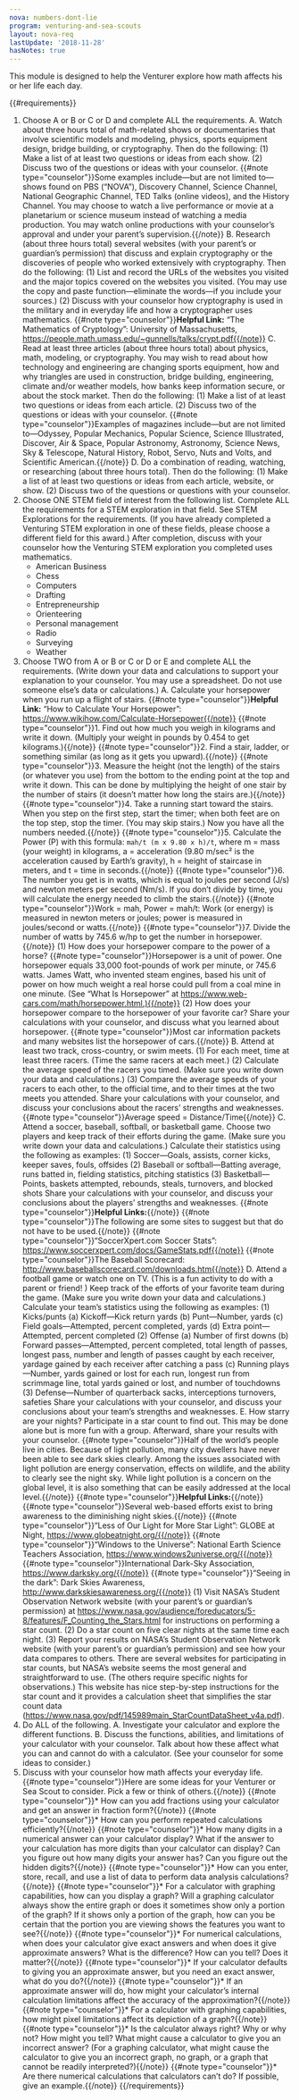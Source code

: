 ```yaml
---
nova: numbers-dont-lie
program: venturing-and-sea-scouts
layout: nova-req
lastUpdate: '2018-11-28'
hasNotes: true
---
```


This module is designed to help the Venturer explore how math affects his or her life each day.

{{#requirements}}
1. Choose A or B or C or D and complete ALL the requirements.
    A. Watch about three hours total of math-related shows or documentaries that involve scientific models and modeling, physics, sports equipment design, bridge building, or cryptography. Then do the following:
        (1) Make a list of at least two questions or ideas from each show.
        (2) Discuss two of the questions or ideas with your counselor.
        {{#note type="counselor"}}Some examples include—but are not limited to—shows found on PBS (“NOVA”), Discovery Channel, Science Channel, National Geographic Channel, TED Talks (online videos), and the History Channel. You may choose to watch a live performance or movie at a planetarium or science museum instead of watching a media production. You may watch online productions with your counselor’s approval and under your parent’s supervision.{{/note}}
    B. Research (about three hours total) several websites (with your parent’s or guardian’s permission) that discuss and explain cryptography or the discoveries of people who worked extensively with cryptography. Then do the following:
        (1) List and record the URLs of the websites you visited and the major topics covered on the websites you visited. (You may use the copy and paste function—eliminate the words—if you include your sources.)
        (2) Discuss with your counselor how cryptography is used in the military and in everyday life and how a cryptographer uses mathematics.
        {{#note type="counselor"}}**Helpful Link:** “The Mathematics of Cryptology”: University of Massachusetts, https://people.math.umass.edu/~gunnells/talks/crypt.pdf{{/note}}
    C. Read at least three articles (about three hours total) about physics, math, modeling, or cryptography. You may wish to read about how technology and engineering are changing sports equipment, how and why triangles are used in construction, bridge building, engineering, climate and/or weather models, how banks keep information secure, or about the stock market. Then do the following:
        (1) Make a list of at least two questions or ideas from each article.
        (2) Discuss two of the questions or ideas with your counselor.
        {{#note type="counselor"}}Examples of magazines include—but are not limited to—Odyssey, Popular Mechanics, Popular Science, Science Illustrated, Discover, Air & Space, Popular Astronomy, Astronomy, Science News, Sky & Telescope, Natural History, Robot, Servo, Nuts and Volts, and Scientific American.{{/note}}
    D. Do a combination of reading, watching, or researching (about three hours total). Then do the following:
        (1) Make a list of at least two questions or ideas from each article, website, or show.
        (2) Discuss two of the questions or questions with your counselor.
2. Choose ONE STEM field of interest from the following list. Complete ALL the requirements for a STEM exploration in that field. See STEM Explorations for the requirements. (If you have already completed a Venturing STEM exploration in one of these fields, please choose a different field for this award.) After completion, discuss with your counselor how the Venturing STEM exploration you completed uses mathematics.
    * American Business
    * Chess
    * Computers
    * Drafting
    * Entrepreneurship
    * Orienteering
    * Personal management
    * Radio
    * Surveying
    * Weather
3. Choose TWO from A or B or C or D or E and complete ALL the requirements. (Write down your data and calculations to support your explanation to your counselor. You may use a spreadsheet. Do not use someone else’s data or calculations.)
    A. Calculate your horsepower when you run up a flight of stairs.
        {{#note type="counselor"}}**Helpful Link:** “How to Calculate Your Horsepower”: https://www.wikihow.com/Calculate-Horsepower{{/note}}
        {{#note type="counselor"}}1. Find out how much you weigh in kilograms and write it down. (Multiply your weight in pounds by 0.454 to get kilograms.){{/note}}
        {{#note type="counselor"}}2. Find a stair, ladder, or something similar (as long as it gets you upward).{{/note}}
        {{#note type="counselor"}}3. Measure the height (not the length) of the stairs (or whatever you use) from the bottom to the ending point at the top and write it down. This can be done by multiplying the height of one stair by the number of stairs (it doesn’t matter how long the stairs are.){{/note}}
        {{#note type="counselor"}}4. Take a running start toward the stairs. When you step on the first step, start the timer; when both feet are on the top step, stop the timer. (You may skip stairs.) Now you have all the numbers needed.{{/note}}
        {{#note type="counselor"}}5. Calculate the Power (P) with this formula: `mah/t (m x 9.80 x h)/t`, where m = mass (your weight) in kilograms, a = acceleration (9.80 m/sec² is the acceleration caused by Earth’s gravity), h = height of staircase in meters, and t = time in seconds.{{/note}}
        {{#note type="counselor"}}6. The number you get is in watts, which is equal to joules per second (J/s) and newton meters per second (Nm/s). If you don’t divide by time, you will calculate the energy needed to climb the stairs.{{/note}}
            {{#note type="counselor"}}Work = mah, Power = mah/t: Work (or energy) is measured in newton meters or joules; power is measured in joules/second or watts.{{/note}}
        {{#note type="counselor"}}7. Divide the number of watts by 745.6 w/hp to get the number in horsepower.{{/note}}
        (1) How does your horsepower compare to the power of a horse?
            {{#note type="counselor"}}Horsepower is a unit of power. One horsepower equals 33,000 foot-pounds of work per minute, or 745.6 watts. James Watt, who invented steam engines, based his unit of power on how much weight a real horse could pull from a coal mine in one minute. (See “What Is Horsepower” at https://www.web-cars.com/math/horsepower.html.){{/note}}
        (2) How does your horsepower compare to the horsepower of your favorite car?
        Share your calculations with your counselor, and discuss what you learned about horsepower.
        {{#note type="counselor"}}Most car information packets and many websites list the horsepower of cars.{{/note}}
    B. Attend at least two track, cross-country, or swim meets.
        (1) For each meet, time at least three racers. (Time the same racers at each meet.)
        (2) Calculate the average speed of the racers you timed. (Make sure you write down your data and calculations.)
        (3) Compare the average speeds of your racers to each other, to the official time, and to their times at the two meets you attended.
        Share your calculations with your counselor, and discuss your conclusions about the racers’ strengths and weaknesses.
        {{#note type="counselor"}}Average speed = Distance/Time{{/note}}
    C. Attend a soccer, baseball, softball, or basketball game. Choose two players and keep track of their efforts during the game. (Make sure you write down your data and calculations.) Calculate their statistics using the following as examples:
        (1) Soccer—Goals, assists, corner kicks, keeper saves, fouls, offsides
        (2) Baseball or softball—Batting average, runs batted in, fielding statistics, pitching statistics
        (3) Basketball—Points, baskets attempted, rebounds, steals, turnovers, and blocked shots
        Share your calculations with your counselor, and discuss your conclusions about the players’ strengths and weaknesses.
        {{#note type="counselor"}}**Helpful Links:**{{/note}}
        {{#note type="counselor"}}The following are some sites to suggest but that do not have to be used.{{/note}}
        {{#note type="counselor"}}“SoccerXpert.com Soccer Stats”: https://www.soccerxpert.com/docs/GameStats.pdf{{/note}}
        {{#note type="counselor"}}The Baseball Scorecard: http://www.baseballscorecard.com/downloads.htm{{/note}}
    D. Attend a football game or watch one on TV. (This is a fun activity to do with a parent or friend! ) Keep track of the efforts of your favorite team during the game. (Make sure you write down your data and calculations.) Calculate your team’s statistics using the following as examples:
        (1) Kicks/punts
            (a) Kickoff—Kick return yards
            (b) Punt—Number, yards
            (c) Field goals—Attempted, percent completed, yards
            (d) Extra point—Attempted, percent completed
        (2) Offense
            (a) Number of first downs
            (b) Forward passes—Attempted, percent completed, total length of passes, longest pass, number and length of passes caught by each receiver, yardage gained by each receiver after catching a pass
            (c) Running plays—Number, yards gained or lost for each run, longest run from scrimmage line, total yards gained or lost, and number of touchdowns
        (3) Defense—Number of quarterback sacks, interceptions turnovers, safeties
        Share your calculations with your counselor, and discuss your conclusions about your team’s strengths and weaknesses.
E. How starry are your nights? Participate in a star count to find out. This may be done alone but is more fun with a group. Afterward, share your results with your counselor.
    {{#note type="counselor"}}Half of the world’s people live in cities. Because of light pollution, many city dwellers have never been able to see dark skies clearly. Among the issues associated with light pollution are energy conservation, effects on wildlife, and the ability to clearly see the night sky. While light pollution is a concern on the global level, it is also something that can be easily addressed at the local level.{{/note}}
    {{#note type="counselor"}}**Helpful Links:**{{/note}}
    {{#note type="counselor"}}Several web-based efforts exist to bring awareness to the diminishing night skies.{{/note}}
    {{#note type="counselor"}}“Less of Our Light for More Star Light”: GLOBE at Night, https://www.globeatnight.org/{{/note}}
    {{#note type="counselor"}}“Windows to the Universe”: National Earth Science Teachers Association, https://www.windows2universe.org/{{/note}}
    {{#note type="counselor"}}International Dark-Sky Association, https://www.darksky.org/{{/note}}
    {{#note type="counselor"}}“Seeing in the dark”: Dark Skies Awareness, http://www.darkskiesawareness.org/{{/note}}
    (1) Visit NASA’s Student Observation Network website (with your parent’s or guardian’s permission) at https://www.nasa.gov/audience/foreducators/5-8/features/F_Counting_the_Stars.html for instructions on performing a star count.
    (2) Do a star count on five clear nights at the same time each night.
    (3) Report your results on NASA’s Student Observation Network website (with your parent’s or guardian’s permission) and see how your data compares to others. There are several websites for participating in star counts, but NASA’s website seems the most general and straightforward to use. (The others require specific nights for observations.) This website has nice step-by-step instructions for the star count and it provides a calculation sheet that simplifies the star count data (https://www.nasa.gov/pdf/145989main_StarCountDataSheet_v4a.pdf).
4. Do ALL of the following.
    A. Investigate your calculator and explore the different functions.
    B. Discuss the functions, abilities, and limitations of your calculator with your counselor.  Talk about how these affect what you can and cannot do with a calculator. (See your counselor for some ideas to consider.)
5. Discuss with your counselor how math affects your everyday life.
    {{#note type="counselor"}}Here are some ideas for your Venturer or Sea Scout to consider. Pick a few or think of others.{{/note}}
    {{#note type="counselor"}}* How can you add fractions using your calculator and get an answer in fraction form?{{/note}}
    {{#note type="counselor"}}* How can you perform repeated calculations efficiently?{{/note}}
    {{#note type="counselor"}}* How many digits in a numerical answer can your calculator display? What if the answer to your calculation has more digits than your calculator can display? Can you figure out how many digits your answer has? Can you figure out the hidden digits?{{/note}}
    {{#note type="counselor"}}* How can you enter, store, recall, and use a list of data to perform data analysis calculations?{{/note}}
    {{#note type="counselor"}}* For a calculator with graphing capabilities, how can you display a graph? Will a graphing calculator always show the entire graph or does it sometimes show only a portion of the graph? If it shows only a portion of the graph, how can you be certain that the portion you are viewing shows the features you want to see?{{/note}}
    {{#note type="counselor"}}* For numerical calculations, when does your calculator give exact answers and when does it give approximate answers? What is the difference? How can you tell? Does it matter?{{/note}}
    {{#note type="counselor"}}* If your calculator defaults to giving you an approximate answer, but you need an exact answer, what do you do?{{/note}}
    {{#note type="counselor"}}* If an approximate answer will do, how might your calculator’s internal calculation limitations affect the accuracy of the approximation?{{/note}}
    {{#note type="counselor"}}* For a calculator with graphing capabilities, how might pixel limitations affect its depiction of a graph?{{/note}}
    {{#note type="counselor"}}* Is the calculator always right? Why or why not? How might you tell? What might cause a calculator to give you an incorrect answer? (For a graphing calculator, what might cause the calculator to give you an incorrect graph, no graph, or a graph that cannot be readily interpreted?){{/note}}
    {{#note type="counselor"}}* Are there numerical calculations that calculators can’t do? If possible, give an example.{{/note}}
{{/requirements}}
